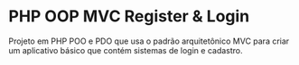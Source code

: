 # PHP OOP MVC Register & Login
Projeto em PHP POO e PDO que usa o padrão arquitetônico MVC para criar um aplicativo básico que contém sistemas de login e cadastro.
